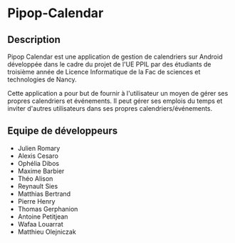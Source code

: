 # Pipop-Calendar

## Description

Pipop Calendar est une application de gestion de calendriers sur Android développée dans le cadre du projet de l'UE PPIL par des étudiants de troisième année de Licence Informatique de la Fac de sciences et technologies de Nancy.

Cette application a pour but de fournir à l'utilisateur un moyen de gérer ses propres calendriers et événements. Il peut gérer ses emplois du temps et inviter d'autres utilisateurs dans ses propres calendriers/événements.

## Equipe de développeurs

  * Julien Romary
  * Alexis Cesaro
  * Ophélia Dibos
  * Maxime Barbier
  * Théo Alison
  * Reynault Sies
  * Matthias Bertrand
  * Pierre Henry
  * Thomas Gerphanion
  * Antoine Petitjean
  * Wafaa Louarrat
  * Matthieu Olejniczak
  
